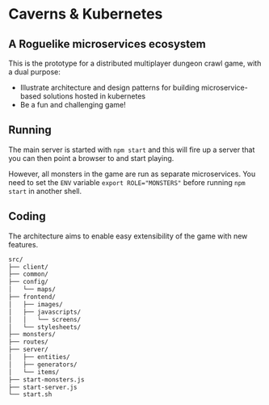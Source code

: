 # Caverns & Kubernetes

## A Roguelike microservices ecosystem

This is the prototype for a distributed multiplayer dungeon crawl game, with a dual purpose:

- Illustrate architecture and design patterns for building microservice-based solutions hosted in kubernetes
- Be a fun and challenging game!

## Running

The main server is started with `npm start` and this will fire up a server that you can then point a browser to and start playing.

However, all monsters in the game are run as separate microservices. You need to set the `ENV` variable `export ROLE="MONSTERS"` before running `npm start` in another shell.

## Coding

The architecture aims to enable easy extensibility of the game with new features.

```bash
src/
├── client/
├── common/
├── config/
│   └── maps/
├── frontend/
│   ├── images/
│   ├── javascripts/
│   │   └── screens/
│   └── stylesheets/
├── monsters/
├── routes/
├── server/
│   ├── entities/
│   ├── generators/
│   └── items/
├── start-monsters.js
├── start-server.js
└── start.sh
```
